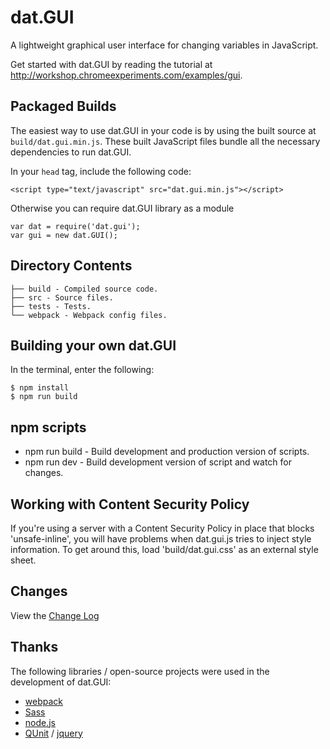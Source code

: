 # dat.GUI
A lightweight graphical user interface for changing variables in JavaScript. 

Get started with dat.GUI by reading the tutorial at http://workshop.chromeexperiments.com/examples/gui.



## Packaged Builds
The easiest way to use dat.GUI in your code is by using the built source at `build/dat.gui.min.js`. These built JavaScript files bundle all the necessary dependencies to run dat.GUI.

In your `head` tag, include the following code:
```
<script type="text/javascript" src="dat.gui.min.js"></script>
```

Otherwise you can require dat.GUI library as a module
```
var dat = require('dat.gui');
var gui = new dat.GUI();
```

## Directory Contents

```
├── build - Compiled source code.
├── src - Source files.
├── tests - Tests.
└── webpack - Webpack config files.
```

## Building your own dat.GUI

In the terminal, enter the following:

```
$ npm install
$ npm run build
```

## npm scripts

- npm run build - Build development and production version of scripts.
- npm run dev - Build development version of script and watch for changes.


## Working with Content Security Policy
If you're using a server with a Content Security Policy in place that blocks 'unsafe-inline', you will have problems when dat.gui.js tries to inject style information. To get around this, load 'build/dat.gui.css' as an external style sheet.

## Changes
View the [Change Log](CHANGELOG.md)

## Thanks
The following libraries / open-source projects were used in the development of dat.GUI:
 * [webpack](https://webpack.github.io/)
 * [Sass](http://sass-lang.com/)
 * [node.js](http://nodejs.org/)
 * [QUnit](https://github.com/jquery/qunit) / [jquery](http://jquery.com/)